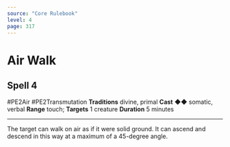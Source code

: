 ```yaml
---
source: "Core Rulebook"
level: 4
page: 317
---
```


# Air Walk
## Spell 4
#PE2Air #PE2Transmutation 
**Traditions** divine, primal
**Cast** ◆◆ somatic, verbal
**Range** touch; **Targets** 1 creature
**Duration** 5 minutes

-----
The target can walk on air as if it were solid ground. It can ascend and descend in this way at a maximum of a 45-degree angle.